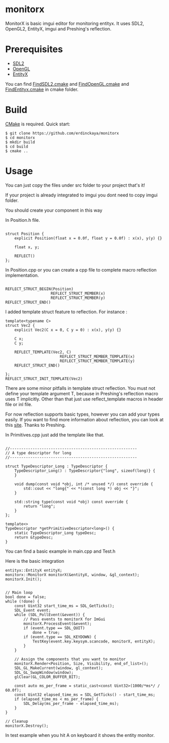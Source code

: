 # monitorx
MonitorX is basic imgui editor for monitoring entityx. It uses SDL2, OpenGL2, EntityX,
imgui and Preshing's reflection.

# Prerequisites
* [SDL2](https://wiki.libsdl.org/Installation)
* [OpenGL](https://www.opengl.org/)
* [EntityX](https://github.com/alecthomas/entityx)

You can find [FindSDL2.cmake](https://github.com/erdinckaya/monitorx/blob/master/cmake/FindSDL2.cmake) and [FindOpenGL.cmake](https://github.com/erdinckaya/monitorx/blob/master/cmake/FindOpenGL.cmake) and [FindEntityx.cmake](https://github.com/erdinckaya/monitorx/blob/master/cmake/FindEntityx.cmake) in cmake folder.

# Build
[CMake](https://cmake.org/) is required. Quick start:
```
$ git clone https://github.com/erdinckaya/monitorx
$ cd monitorx
$ mkdir build
$ cd build
$ cmake ..
```

# Usage
You can just copy the files under src folder to your project that's it!

If your project is already integrated to imgui you dont need to copy imgui folder.

You should create your component in this way

In Position.h file.

```

struct Position {
    explicit Position(float x = 0.0f, float y = 0.0f) : x(x), y(y) {}

    float x, y;

    REFLECT()
};
```

In Position.cpp or you can create a cpp file to
complete macro reflection implementation.

```

REFLECT_STRUCT_BEGIN(Position)
                    REFLECT_STRUCT_MEMBER(x)
                    REFLECT_STRUCT_MEMBER(y)
REFLECT_STRUCT_END()
```

I added template struct feature to reflection. For instance :
```
template<typename C>
struct Vec2 {
    explicit Vec2(C x = 0, C y = 0) : x(x), y(y) {}

    C x;
    C y;

    REFLECT_TEMPLATE(Vec2, C)
                        REFLECT_STRUCT_MEMBER_TEMPLATE(x)
                        REFLECT_STRUCT_MEMBER_TEMPLATE(y)
    REFLECT_STRUCT_END()

};
REFLECT_STRUCT_INIT_TEMPLATE(Vec2)
```
There are some minor pitfalls in template struct reflection. You must
not define your template argument T, because in Preshing's reflection macro
uses T implicitly. Other than that just use reflect_template macros in header
file or inl file.


For now reflection supports basic types, however you can add your types easily.
If you want to find more information about reflection, you can look at this [site](https://preshing.com/20180116/a-primitive-reflection-system-in-cpp-part-1/). Thanks to Preshing.


In Primitives.cpp just add the template like that.

```

//--------------------------------------------------------
// A type descriptor for long
//--------------------------------------------------------

struct TypeDescriptor_Long : TypeDescriptor {
    TypeDescriptor_Long() : TypeDescriptor{"long", sizeof(long)} {
    }

    void dump(const void *obj, int /* unused */) const override {
        std::cout << "long{" << *(const long *) obj << "}";
    }

    std::string type(const void *obj) const override {
        return "long";
    }
};

template<>
TypeDescriptor *getPrimitiveDescriptor<long>() {
    static TypeDescriptor_Long typeDesc;
    return &typeDesc;
}
```

You can find a basic example in main.cpp and Test.h

Here is the basic integration

```
entityx::EntityX entityX;
monitorx::MonitorX monitorX(&entityX, window, &gl_context);
monitorX.Init();


// Main loop
bool done = false;
while (!done) {
    const Uint32 start_time_ms = SDL_GetTicks();
    SDL_Event event;
    while (SDL_PollEvent(&event)) {
        // Pass events to monitorX for ImGui
        monitorX.ProcessEvent(&event);
        if (event.type == SDL_QUIT)
            done = true;
        if (event.type == SDL_KEYDOWN) {
            TestKey(event.key.keysym.scancode, monitorX, entityX);
        }
    }

    // Assign the components that you want to monitor
    monitorX.Render<Position, Size, Visibility, end_of_list>();
    SDL_GL_MakeCurrent(window, gl_context);
    SDL_GL_SwapWindow(window);
    glClear(GL_COLOR_BUFFER_BIT);

    const auto ms_per_frame = static_cast<const Uint32>(1000/*ms*/ / 60.0f);
    const Uint32 elapsed_time_ms = SDL_GetTicks() - start_time_ms;
    if (elapsed_time_ms < ms_per_frame) {
        SDL_Delay(ms_per_frame - elapsed_time_ms);
    }
}

// Cleanup
monitorX.Destroy();
```

In test example when you hit A on keyboard it shows the entity monitor.


